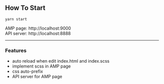 ## How To Start

```
yarn start
```

AMP page: http://localhost:9000  
API server: http://localhost:8888

---

### Features

- auto reload when edit index.html and index.scss
- implement scss in AMP page
- css auto-prefix
- API server for AMP page
